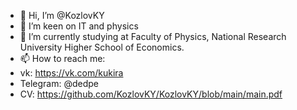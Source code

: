 - 👋 Hi, I’m @KozlovKY
- 👀 I’m keen on IT and physics
- 🌱 I’m currently studying at Faculty of Physics, National Research University Higher School of Economics. 
- 📫 How to reach me:
-   vk: https://vk.com/kukira
-   Telegram: @dedpe
-   CV: https://github.com/KozlovKY/KozlovKY/blob/main/main.pdf

<!---
KozlovKY/KozlovKY is a ✨ special ✨ repository because its `README.md` (this file) appears on your GitHub profile.
You can click the Preview link to take a look at your changes.
--->
